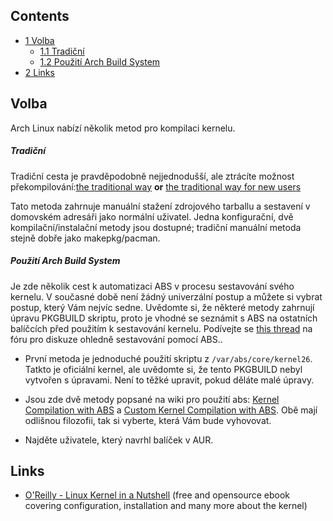 ## Contents

*   [1 Volba](#Volba)
    *   [1.1 Tradiční](#Tradi.C4.8Dn.C3.AD)
    *   [1.2 Použití Arch Build System](#Pou.C5.BEit.C3.AD_Arch_Build_System)
*   [2 Links](#Links)

## Volba

Arch Linux nabízí několik metod pro kompilaci kernelu.

##### Tradiční

Tradiční cesta je pravděpodobně nejjednodušší, ale ztrácíte možnost překompilování:[the traditional way](/index.php/Kernel_Compilation_From_Source "Kernel Compilation From Source") **or** [the traditional way for new users](/index.php/Kernel_Compilation_From_Source_For_New_Users_Guide "Kernel Compilation From Source For New Users Guide")

Tato metoda zahrnuje manuální stažení zdrojového tarballu a sestavení v domovském adresáři jako normální uživatel. Jedna konfigurační, dvě kompilační/instalační metody jsou dostupné; tradiční manuální metoda stejně dobře jako makepkg/pacman.

##### Použití Arch Build System

Je zde několik cest k automatizaci ABS v procesu sestavování svého kernelu. V současné době není žádný univerzální postup a můžete si vybrat postup, který Vám nejvíc sedne. Uvědomte si, že některé metody zahrnují úpravu PKGBUILD skriptu, proto je vhodné se seznámit s ABS na ostatních balíčcích před použitím k sestavování kernelu. Podívejte se [this thread](https://bbs.archlinux.org/viewtopic.php?id=66253) na fóru pro diskuze ohledně sestavování pomocí ABS..

*   První metoda je jednoduché použití skriptu z `/var/abs/core/kernel26`. Tatkto je oficiální kernel, ale uvědomte si, že tento PKGBUILD nebyl vytvořen s úpravami. Není to těžké upravit, pokud děláte malé úpravy.

*   Jsou zde dvě metody popsané na wiki pro použití abs: [Kernel Compilation with ABS](/index.php/Kernel_Compilation_with_ABS "Kernel Compilation with ABS") a [Custom Kernel Compilation with ABS](/index.php/Custom_Kernel_Compilation_with_ABS "Custom Kernel Compilation with ABS"). Obě mají odlišnou filozofii, tak si vyberte, která Vám bude vyhovovat.

*   Najděte uživatele, který navrhl balíček v AUR.

## Links

*   [O'Reilly - Linux Kernel in a Nutshell](http://www.kroah.com/lkn/) (free and opensource ebook covering configuration, installation and many more about the kernel)